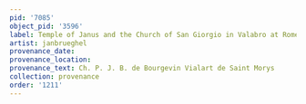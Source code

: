 ```yaml
---
pid: '7085'
object_pid: '3596'
label: Temple of Janus and the Church of San Giorgio in Valabro at Rome
artist: janbrueghel
provenance_date:
provenance_location:
provenance_text: Ch. P. J. B. de Bourgevin Vialart de Saint Morys
collection: provenance
order: '1211'
---
```

